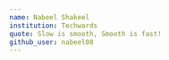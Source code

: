 ```yaml
---
name: Nabeel Shakeel
institution: Techwards
quote: Slow is smooth, Smooth is fast!
github_user: nabeel08
---
```

